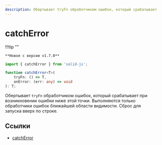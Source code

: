 ```yaml
---
description: Обертывает tryFn обработчиком ошибок, который срабатывает при возникновении ошибки ниже этой точки
---
```


# catchError

!!!tip ""

    **Новое с версии v1.7.0**

```ts
import { catchError } from 'solid-js';

function catchError<T>(
    tryFn: () => T,
    onError: (err: any) => void
): T;
```

Обертывает `tryFn` обработчиком ошибок, который срабатывает при возникновении ошибки ниже этой точки. Выполняются только обработчики ошибок ближайшей области видимости. Сброс для запуска вверх по строке.

## Ссылки

-   [catchError](https://docs.solidjs.com/references/api-reference/reactive-utilities/catchError)
